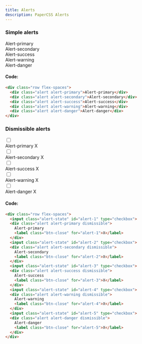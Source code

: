 ```yaml
---
title: Alerts
description: PaperCSS Alerts
---
```

### Simple alerts

<div class="row flex-spaces">
  <div class="alert alert-primary">
    Alert-primary
  </div>
  <div class="alert alert-secondary">
    Alert-secondary
  </div>
  <div class="alert alert-success">
    Alert-success
  </div>
  <div class="alert alert-warning">
    Alert-warning
  </div>
  <div class="alert alert-danger">
    Alert-danger
  </div>
</div>

#### Code:

```html
<div class="row flex-spaces">
  <div class="alert alert-primary">Alert-primary</div>
  <div class="alert alert-secondary">Alert-secondary</div>
  <div class="alert alert-success">Alert-success</div>
  <div class="alert alert-warning">Alert-warning</div>
  <div class="alert alert-danger">Alert-danger</div>
</div>
```

### Dismissible alerts

<div class="row flex-spaces">
  <input class="alert-state" id="alert-1" type="checkbox">
  <div class="alert alert-primary dismissible">
    Alert-primary
    <label class="btn-close" for="alert-1">X</label>
  </div>
  <input class="alert-state" id="alert-2" type="checkbox">
  <div class="alert alert-secondary dismissible">
    Alert-secondary
    <label class="btn-close" for="alert-2">X</label>
  </div>
  <input class="alert-state" id="alert-3" type="checkbox">
  <div class="alert alert-success dismissible">
    Alert-success
    <label class="btn-close" for="alert-3">X</label>
  </div>
  <input class="alert-state" id="alert-4" type="checkbox">
  <div class="alert alert-warning dismissible">
    Alert-warning
    <label class="btn-close" for="alert-4">X</label>
  </div>
  <input class="alert-state" id="alert-5" type="checkbox">
  <div class="alert alert-danger dismissible">
    Alert-danger
    <label class="btn-close" for="alert-5">X</label>
  </div>
</div>

#### Code:

```html
<div class="row flex-spaces">
  <input class="alert-state" id="alert-1" type="checkbox">
  <div class="alert alert-primary dismissible">
    Alert-primary
    <label class="btn-close" for="alert-1">X</label>
  </div>
  <input class="alert-state" id="alert-2" type="checkbox">
  <div class="alert alert-secondary dismissible">
    Alert-secondary
    <label class="btn-close" for="alert-2">X</label>
  </div>
  <input class="alert-state" id="alert-3" type="checkbox">
  <div class="alert alert-success dismissible">
    Alert-success
    <label class="btn-close" for="alert-3">X</label>
  </div>
  <input class="alert-state" id="alert-4" type="checkbox">
  <div class="alert alert-warning dismissible">
    Alert-warning
    <label class="btn-close" for="alert-4">X</label>
  </div>
  <input class="alert-state" id="alert-5" type="checkbox">
  <div class="alert alert-danger dismissible">
    Alert-danger
    <label class="btn-close" for="alert-5">X</label>
  </div>
</div>
```
